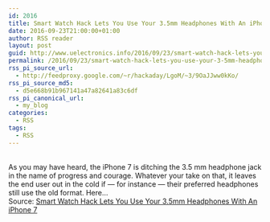 ```yaml
---
id: 2016
title: Smart Watch Hack Lets You Use Your 3.5mm Headphones With An iPhone 7
date: 2016-09-23T21:00:00+01:00
author: RSS reader
layout: post
guid: http://www.uelectronics.info/2016/09/23/smart-watch-hack-lets-you-use-your-3-5mm-headphones-with-an-iphone-7/
permalink: /2016/09/23/smart-watch-hack-lets-you-use-your-3-5mm-headphones-with-an-iphone-7/
rss_pi_source_url:
  - http://feedproxy.google.com/~r/hackaday/LgoM/~3/9OaJJww0kKo/
rss_pi_source_md5:
  - d5e668b91b967141a47a82641a83c6df
rss_pi_canonical_url:
  - my_blog
categories:
  - RSS
tags:
  - RSS
---
```

&#013;  
As you may have heard, the iPhone 7 is ditching the 3.5 mm headphone jack in the name of progress and courage. Whatever your take on that, it leaves the end user out in the cold if — for instance — their preferred headphones still use the old format. Here…&#013;  
Source: <a href="http://feedproxy.google.com/~r/hackaday/LgoM/~3/9OaJJww0kKo/" target="_blank">Smart Watch Hack Lets You Use Your 3.5mm Headphones With An iPhone 7</a>